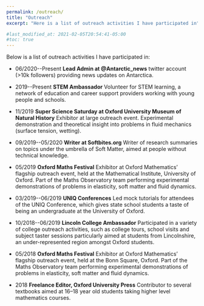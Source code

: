 ```yaml
---
permalink: /outreach/
title: "Outreach"
excerpt: "Here is a list of outreach activities I have participated in"

#last_modified_at: 2021-02-05T20:54:41-05:00
#toc: true
---
```

Below is a list of outreach activities I have participated in:
* 06/2020--Present **Lead Admin at @Antarctic_news** twitter account (>10k followers) providing news updates on Antarctica.  

* 2019--Present **STEM Ambassador** Volunteer for STEM learning, a network of education and career support providers working with young people and schools.  
* 11/2019 **Super Science Saturday at Oxford University Museum of Natural History** Exhibitor at large outreach event. Experimental demonstration and theoretical insight into
problems in fluid mechanics (surface tension, wetting).   
* 09/2019--05/2020 **Writer at Softbites.org** Writer of research summaries on topics under the umbrella of Soft Matter, aimed at people without technical knowledge.
* 05/2019 **Oxford Maths Festival** Exhibitor at Oxford Mathematics’ flagship outreach event, held at the Mathematical Institute, University of Oxford. Part of the Maths Observatory team performing experimental demonstrations of problems in elasticity, soft matter and fluid dynamics.  
* 03/2019--06/2019 **UNIQ Conferences** Led mock tutorials for attendees of the UNIQ Conference, which gives state school students a taste of being an undergraduate at the University of Oxford.
* 10/2018--06/2019 **Lincoln College Ambassador** Participated in a variety of college outreach activities, such as college tours, school visits and subject taster sessions particularly aimed at students from Lincolnshire, an under-represented region amongst Oxford students.  
* 05/2018 **Oxford Maths Festival** Exhibitor at Oxford Mathematics’ flagship outreach event, held at the Bonn Square, Oxford. Part of the Maths Observatory team performing experimental demonstrations of problems in elasticity, soft matter and fluid dynamics.  
* 2018 **Freelance Editor, Oxford University Press** Contributor to several textbooks aimed at 16–18 year old students taking higher level mathematics courses.
